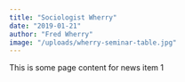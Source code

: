 ```yaml
---
title: "Sociologist Wherry"
date: "2019-01-21"
author: "Fred Wherry"
image: "/uploads/wherry-seminar-table.jpg"
---
```


This is some page content for news item 1
